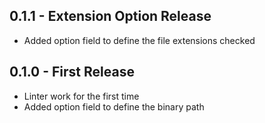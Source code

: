 ## 0.1.1 - Extension Option Release
* Added option field to define the file extensions checked


## 0.1.0 - First Release
* Linter work for the first time
* Added option field to define the binary path
